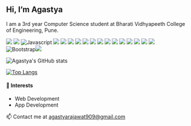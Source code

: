 
## Hi, I’m Agastya
I am a 3rd year Computer Science student at Bharati Vidhyapeeth College of Engineering, Pune. 

![](https://img.shields.io/badge/%20-Windows-blue) ![](https://img.shields.io/badge/%20-Linux-blue) 
![Javascript](https://img.shields.io/badge/%20-Javascript%20ES6-brightgreen) ![](https://img.shields.io/badge/%20-C-brightgreen) ![](https://img.shields.io/badge/%20-C++-brightgreen) ![](https://img.shields.io/badge/%20-Python-brightgreen)  ![](https://img.shields.io/badge/%20-HTML5-brightgreen) ![](https://img.shields.io/badge/%20-CSS-brightgreen) 
![](https://img.shields.io/badge/%20-Terminal/Bash-yellow) ![](https://img.shields.io/badge/%20-VS%20Code-yellow)  ![](https://img.shields.io/badge/%20-Visual%20Studio-yellow) ![](https://img.shields.io/badge/%20-git-yellow) 
 ![](https://img.shields.io/badge/%20-MongoDB-important) ![](https://img.shields.io/badge/%20-MySQL-important) ![](https://img.shields.io/badge/%20-NodeJS-blueviolet)  ![](https://img.shields.io/badge/%20-ExpressJS-blueviolet)   ![](https://img.shields.io/badge/%20-Tailwind%20CSS-blueviolet)  
 ![Bootstrap](https://img.shields.io/badge/bootstrap-%23563D7C.svg?style=for-the-badge&logo=bootstrap&logoColor=white)![](https://img.shields.io/badge/%20-React%20JS-blueviolet) 

![Agastya's GitHub stats](https://github-readme-stats.vercel.app/api?username=Agastya909&theme=radical&count_private=true)

[![Top Langs](https://github-readme-stats.vercel.app/api/top-langs/?username=Agastya909&langs_count=5&layout=compact&theme=radical)](https://github.com/Agastya909/github-readme-stats)

#### :tanabata_tree: Interests 
<ul> 
  <li>Web Development</li>
  <li>App Development</li>
</ul>

📫 Contact me at agastyarajawat909@gmail.com

<!---
Agastya909/Agastya909 is a ✨ special ✨ repository because its `README.md` (this file) appears on your GitHub profile.
You can click the Preview link to take a look at your changes.
--->
